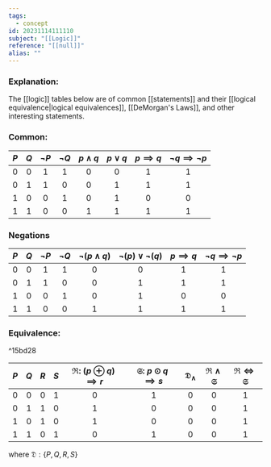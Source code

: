 ```yaml
---
tags:
  - concept
id: 20231114111110
subject: "[[Logic]]"
reference: "[[null]]"
alias: ""
---
```

### Explanation:
The [[logic]] tables below are of common [[statements]] and their [[logical equivalence|logical equivalences]], [[DeMorgan's Laws]], and other interesting statements.

### Common:
| $P$ | $Q$ | $\neg P$ | $\neg Q$ | $p \wedge q$ | $p \vee q$ | $p \implies q$ | $\neg q \implies \neg p$ |
|:---:|:---:|:---:|:---:|:---:|:---:|:---:|:---:|
| 0 | 0 | 1 | 1 | 0 | 0 | 1 | 1 |
| 0 | 1 | 1 | 0 | 0 | 1 | 1 | 1 |
| 1 | 0 | 0 | 1 | 0 | 1 | 0 | 0 | 
| 1 | 1 | 0 | 0 | 1 | 1 | 1 | 1 |

### Negations
| $P$ | $Q$ | $\neg P$ | $\neg Q$ | $\neg (p \wedge q)$ | $\neg(p) \vee \neg (q)$ | $p \implies q$ | $\neg q \implies \neg p$ |
|:---:|:---:|:---:|:---:|:---:|:---:|:---:|:---:|
| 0 | 0 | 1 | 1 | 0 | 0 | 1 | 1 |
| 0 | 1 | 1 | 0 | 0 | 1 | 1 | 1 |
| 1 | 0 | 0 | 1 | 0 | 1 | 0 | 0 | 
| 1 | 1 | 0 | 0 | 1 | 1 | 1 | 1 |

### Equivalence:

^15bd28

| $P$ | $Q$ | $R$ | $S$ | $\mathfrak{R}:\ (p \oplus q) \implies r$ | $\mathfrak{S}:\ p \odot q \implies s$ | $\mathfrak{D}_\wedge$ | $\mathfrak{R} \wedge \mathfrak{S}$ | $\mathfrak{R} \iff \mathfrak{S}$|
|:---:|:---:|:---:|:---:|:---:|:---:|:---:|:---:|:---:|
| 0 | 0 | 0 | 1 | 0 | 1 | 0 | 0 | 1 |
| 0 | 1 | 1 | 0 | 1 | 0 | 0 | 0 | 1 |
| 1 | 0 | 1 | 0 | 1 | 0 | 0 | 0 | 1 |
| 1 | 1 | 0 | 1 | 0 | 1 | 0 | 0 | 1 |
where $\mathfrak{D}: \{P, Q, R, S\}$
